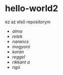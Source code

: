 # hello-world2
ez az első repositorym
* _alma_
* _retek_ 
* _narancs_
* _mogyoró_
* _korán_
* _reggel_
* _rikkant a_
* _rigó_
